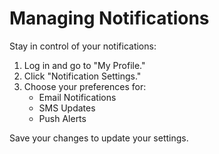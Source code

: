 # Managing Notifications

Stay in control of your notifications:

1. Log in and go to "My Profile."
2. Click "Notification Settings."
3. Choose your preferences for:
   - Email Notifications
   - SMS Updates
   - Push Alerts

Save your changes to update your settings.
